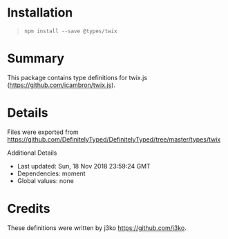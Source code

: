 # Installation
> `npm install --save @types/twix`

# Summary
This package contains type definitions for twix.js (https://github.com/icambron/twix.js).

# Details
Files were exported from https://github.com/DefinitelyTyped/DefinitelyTyped/tree/master/types/twix

Additional Details
 * Last updated: Sun, 18 Nov 2018 23:59:24 GMT
 * Dependencies: moment
 * Global values: none

# Credits
These definitions were written by j3ko <https://github.com/j3ko>.
